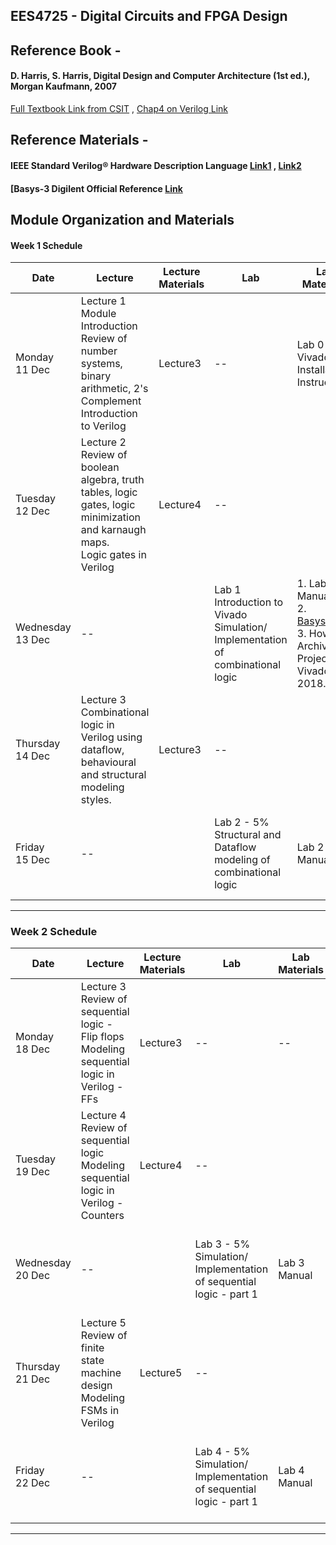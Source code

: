 EES4725 - Digital Circuits and FPGA Design
---

## Reference Book - 
#### D. Harris, S. Harris, Digital Design and Computer Architecture (1st ed.), Morgan Kaufmann, 2007 
[Full Textbook Link from CSIT](http://www.csit-sun.pub.ro/courses/cn2/Digital_design_book/Digital%20Design%20and%20Computer%20Architecture.pdf) , [Chap4 on Verilog Link](./Reference/Chap4.pdf)

## Reference Materials -
#### IEEE Standard Verilog® Hardware Description Language [Link1](http://www-inst.eecs.berkeley.edu/~cs150/fa06/Labs/verilog-ieee.pdf) , [Link2](./Reference/verilog-ieee.pdf)

#### [Basys-3 Digilent Official Reference [Link](https://digilent.com/reference/programmable-logic/basys-3/start)

## Module Organization and Materials


#### Week 1 Schedule

| Date   | Lecture                                                                                                                              | Lecture Materials  | Lab             | Lab Materials    | Deliverables   |
| ------ | ------------------------------------------------------------------------------------------------------------------------------------ | ------------------ | --------------- | ---------------- | --------------- |
| Monday <br> 11 Dec | Lecture 1 <br> Module Introduction <br> Review of number systems, binary arithmetic, 2's Complement <br> Introduction to Verilog               | Lecture3       | --              |  Lab 0 Vivado Installation Instructions |
| Tuesday <br> 12 Dec | Lecture 2 <br> Review of boolean algebra, truth tables, logic gates, logic minimization and karnaugh maps. <br> Logic gates in Verilog        | Lecture4     | --              |                   |               |
| Wednesday <br> 13 Dec | --         |        | Lab 1 <br> Introduction to Vivado <br> Simulation/ Implementation of combinational logic       | 1. Lab 3 Manual <br> 2. [Basys3.xdc](#) <br> 3. How to Archive Project in Vivado 2018.02| Lab 1 Assignment - 5%<br> Deadline Sunday, 2359 17 Dec 23     |
| Thursday <br> 14 Dec | Lecture 3 <br> Combinational logic in Verilog using dataflow, behavioural and structural modeling styles.           | Lecture3       | -- | |    |
| Friday <br> 15 Dec | --         |       | Lab 2 - 5%  <br> Structural and Dataflow modeling of combinational logic  | Lab 2 Manual  | Lab Assignment 2 - 5% <br>Deadline Sunday, 2359 17 Dec 23         |

---

### Week 2 Schedule


| Date   | Lecture                                                                                                                              | Lecture Materials  | Lab             | Lab Materials    | Deliverables   |
| ------ | ------------------------------------------------------------------------------------------------------------------------------------ | ------------------ | --------------- | ---------------- | --------------- |
| Monday <br> 18 Dec | Lecture 3 <br> Review of sequential logic - Flip flops <br> Modeling sequential logic in Verilog  - FFs             | Lecture3      | --              |  -- |
| Tuesday <br> 19 Dec | Lecture 4 <br> Review of sequential logic <br> Modeling sequential logic in Verilog  - Counters     | Lecture4      | --              |                   |               |
| Wednesday <br> 20 Dec | --         |        | Lab 3 - 5% <br>Simulation/ Implementation of sequential logic   - part 1                  | Lab 3 Manual | Lab 3 Assignment -5%<br> Deadline Sunday, 2359 24 Dec 23     |
| Thursday <br> 21 Dec | Lecture 5 <br> Review of finite state machine design <br> Modeling FSMs in Verilog     | Lecture5       | -- | |    |
| Friday <br> 22 Dec | --         |       | Lab 4 - 5%  <br> Simulation/ Implementation of sequential logic   - part 1  | Lab 4 Manual  | Lab Assignment 4 - 5% <br>Deadline Sunday, 2359 24 Dec 23         |

---

